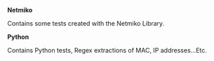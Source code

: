 **Netmiko** 

Contains some tests created with the Netmiko Library.


**Python** 

Contains Python tests, Regex extractions of MAC, IP addresses...Etc.
